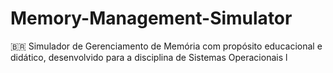 # Memory-Management-Simulator
🇧🇷 Simulador de Gerenciamento de Memória com propósito educacional e didático, desenvolvido para a disciplina de Sistemas Operacionais l

